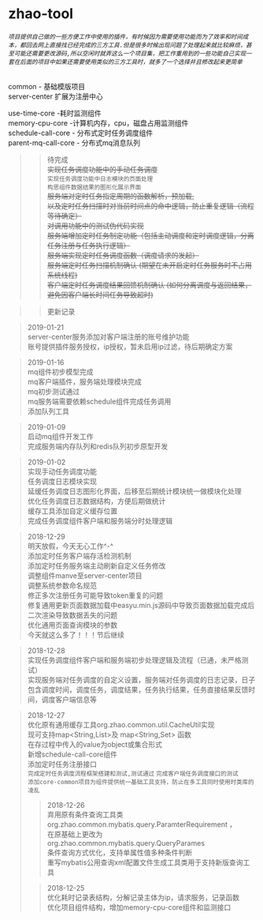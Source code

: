 # zhao-tool

###### `项目提供自己做的一些方便工作中使用的插件，有时候因为需要使用功能而为了效率和时间成本，都回去网上直接找已经完成的三方工具.但是很多时候出现问题了处理起来就比较麻烦，甚至可能还需要更改源码,所以空闲时就弄这么一个项目集，把工作重用到的一些功能自己实现一套在后面的项目中如果还需要使用类似的三方工具时，就多了一个选择并且修改起来更简单`    

common - 基础模版项目  
server-center 扩展为注册中心  
    
use-time-core -耗时监测组件  
memory-cpu-core -计算机内存，cpu，磁盘占用监测组件  
schedule-call-core - 分布式定时任务调度组件  
parent-mq-call-core - 分布式mq消息队列  
  
>>待完成  
	~~实现任务调度功能中的手动任务调度~~   
	`实现任务调度功能中日志模块的页面处理`    
	`构思组件数据结果的图形化展示界面`  
	~~服务端对定时任务指定周期的函数解析，预加载,~~    
	~~以及定时任务扫描时对当前时间点的命中逻辑，防止重复逻辑（流程等待确定）~~    
	~~对调用功能中的测试伪代码实现~~    
	~~服务端增加定时任务制定功能（包括主动调度和定时调度逻辑，分离任务注册与任务执行逻辑）~~    
	~~服务端实现定时任务调度函数（调度请求的发起）~~     
	~~服务端定时任务扫描机制确认 (期望在未开启定时任务服务时不占用系统线程)~~     
	~~客户端定时任务调度结果回馈机制确认 (如何分离调度与返回结果，避免因客户端长时间任务导致超时)~~      
  
  
>>更新记录  
  
>2019-01-21  
	server-center服务添加对客户端注册的账号维护功能  
	账号提供插件服务授权，ip授权，暂未启用ip过滤，待后期确定方案  
	
>2019-01-16  
	mq组件初步模型完成  
	mq客户端插件，服务端处理模块完成  
	mq初步测试通过  
	mq服务端需要依赖schedule组件完成任务调用  
	添加队列工具  
	
>2019-01-09  
	启动mq组件开发工作  
	完成服务端内存队列和redis队列初步原型开发  
	
>2019-01-02  
	实现手动任务调度功能  
	任务调度日志模块实现  
	延缓任务调度日志图形化界面，后移至后期统计模块统一做模块化处理  
	优化任务调度日志数据结构，方便后期做统计  
	缓存工具添加自定义缓存位置  
	完成任务调度组件客户端和服务端分时处理逻辑  
	
>2018-12-29  
	明天放假，今天无心工作^-^  
	添加定时任务客户端存活检测机制  
	添加定时任务服务端主动刷新自定义任务修改  
	调整组件manve至server-center项目  
	调整系统参数命名规范  
	修正多次注册任务可能导致token重复的问题  
	修复通用更新页面数据加载中easyu.min.js源码中导致页面数据加载完成后二次渲染导致数据丢失的问题  
	优化通用页面查询模块的参数  
	今天就这么多了！！！节后继续  
	
>2018-12-28  
	实现任务调度组件客户端和服务端初步处理逻辑及流程（已通，未严格测试）  
	实现服务端对任务调度的自定义设置，服务端对任务调度的日志记录，日子包含调度时间，调度任务，调度结果，任务执行结果，任务直接结果反馈时间，调度客户端信息等  
	
>2018-12-27  
	优化原有通用缓存工具org.zhao.common.util.CacheUtil实现  
	现可支持map<String,List<Object>>及 map<String,Set<Object>> 函数  
	在存过程中传入的value为object或集合形式  
	新增schedule-call-core组件  
	添加定时任务注册接口  
	`完成定时任务调度流程框架搭建和测试,测试通过` 
	`完成客户端任务调度接口的测试`  
	`添加core-common项目为组件提供统一基础工具支持，防止在多工具同时使用时类库的凌乱`  
	
>2018-12-26  
	弃用原有条件查询工具类  
	org.zhao.common.mybatis.query.ParamterRequirement ，  
	在原基础上更改为  
	org.zhao.common.mybatis.query.QueryParames  
	条件查询方式优化，支持单属性值多种条件判断  
	重写mybatis公用查询xml配置文件生成工具类用于支持新版查询工具  
	  
  
>2018-12-25  
	优化耗时记录表结构，分解记录主体为ip，请求服务，记录函数  
	优化项目组件结构，增加memory-cpu-core组件和监测接口
